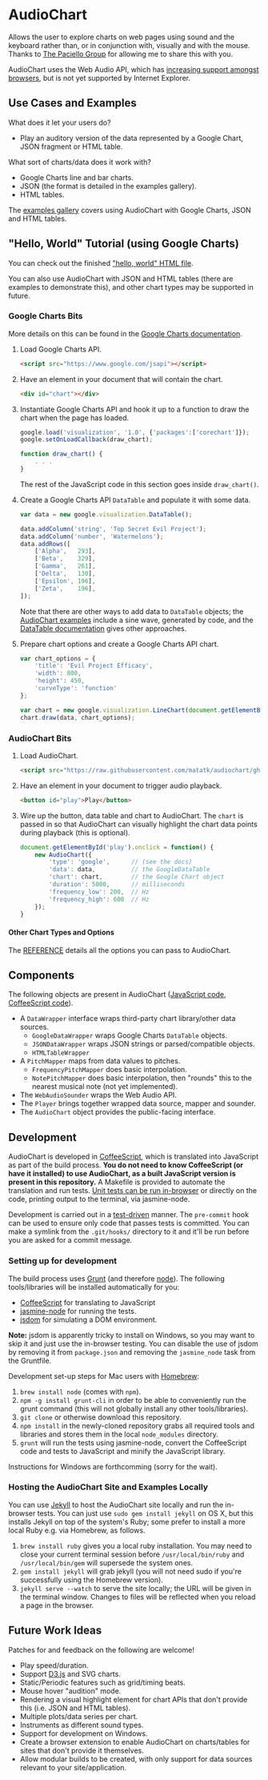 AudioChart
===========

Allows the user to explore charts on web pages using sound and the keyboard rather than, or in conjunction with, visually and with the mouse.  Thanks to [The Paciello Group](http://paciellogroup.com) for allowing me to share this with you.

AudioChart uses the Web Audio API, which has [increasing support amongst browsers](http://caniuse.com/audio-api), but is not yet supported by Internet Explorer.

Use Cases and Examples
-----------------------

What does it let your users do?

 * Play an auditory version of the data represented by a Google Chart, JSON fragment or HTML table.

What sort of charts/data does it work with?

 * Google Charts line and bar charts.
 * JSON (the format is detailed in the examples gallery).
 * HTML tables.

The [examples gallery](http://matatk.agrip.org.uk/audiochart/example-charts.html) covers using AudioChart with Google Charts, JSON and HTML tables.

"Hello, World" Tutorial (using Google Charts)
----------------------------------------------

You can check out the finished ["hello, world" HTML file](http://matatk.agrip.org.uk/audiochart/hello-world.html).

You can also use AudioChart with JSON and HTML tables (there are examples to demonstrate this), and other chart types may be supported in future.

### Google Charts Bits

More details on this can be found in the [Google Charts documentation](https://developers.google.com/chart/).

 1. Load Google Charts API.

	```html
	<script src="https://www.google.com/jsapi"></script>
	```

 2. Have an element in your document that will contain the chart.

	```html
	<div id="chart"></div>
	```

 3. Instantiate Google Charts API and hook it up to a function to draw the chart when the page has loaded.

	```javascript
	google.load('visualization', '1.0', {'packages':['corechart']});
	google.setOnLoadCallback(draw_chart);

	function draw_chart() {
		. . .
	}
	```

	The rest of the JavaScript code in this section goes inside `draw_chart()`.

 4. Create a Google Charts API `DataTable` and populate it with some data.

	```javascript
	var data = new google.visualization.DataTable();

	data.addColumn('string', 'Top Secret Evil Project');
	data.addColumn('number', 'Watermelons');
	data.addRows([
		['Alpha',   293],
		['Beta',    329],
		['Gamma',   261],
		['Delta',   130],
		['Epsilon', 196],
		['Zeta',    196],
	]);
	```

	Note that there are other ways to add data to `DataTable` objects; the [AudioChart examples](http://matatk.agrip.org.uk/audiochart/example-charts.html) include a sine wave, generated by code, and the [DataTable documentation](https://developers.google.com/chart/interactive/docs/reference#DataTable) gives other approaches.

 6. Prepare chart options and create a Google Charts API chart.

	```javascript
	var chart_options = {
		'title': 'Evil Project Efficacy',
		'width': 800,
		'height': 450,
		'curveType': 'function'
	};

	var chart = new google.visualization.LineChart(document.getElementById('chart'));
	chart.draw(data, chart_options);
	```

### AudioChart Bits

 1. Load AudioChart.

	```html
	<script src="https://raw.githubusercontent.com/matatk/audiochart/gh-pages/build/audiochart.min.js"></script>
	```

 2. Have an element in your document to trigger audio playback.

	```html
	<button id="play">Play</button>
	```

 3. Wire up the button, data table and chart to AudioChart.  The `chart` is passed in so that AudioChart can visually highlight the chart data points during playback (this is optional).

	```javascript
	document.getElementById('play').onclick = function() {
		new AudioChart({
			'type': 'google',      // (see the docs)
			'data': data,          // the GoogleDataTable
			'chart': chart,        // the Google Chart object
			'duration': 5000,      // milliseconds
			'frequency_low': 200,  // Hz
			'frequency_high': 600  // Hz
		});
	}
	```

#### Other Chart Types and Options

The [REFERENCE](REFERENCE.md) details all the options you can pass to AudioChart.

Components
-----------

The following objects are present in AudioChart ([JavaScript code](build/audiochart.js), [CoffeeScript code](audiochart.coffee)).

 * A `DataWrapper` interface wraps third-party chart library/other data sources.
    - `GoogleDataWrapper` wraps Google Charts `DataTable` objects.
	- `JSONDataWrapper` wraps JSON strings or parsed/compatible objects.
	- `HTMLTableWrapper`
 * A `PitchMapper` maps from data values to pitches.
    - `FrequencyPitchMapper` does basic interpolation.
    - `NotePitchMapper` does basic interpolation, then "rounds" this to the nearest musical note (not yet implemented).
 * The `WebAudioSounder` wraps the Web Audio API.
 * The `Player` brings together wrapped data source, mapper and sounder.
 * The `AudioChart` object provides the public-facing interface.

Development
------------

AudioChart is developed in [CoffeeScript](http://coffeescript.org), which is translated into JavaScript as part of the build process.  **You do not need to know CoffeeScript (or have it installed) to use AudioChart, as a built JavaScript version is present in this repository.**  A Makefile is provided to automate the translation and run tests.  [Unit tests can be run in-browser](http://matatk.agrip.org.uk/audiochart/test/) or directly on the code, printing output to the terminal, via jasmine-node.

Development is carried out in a [test-driven](http://en.wikipedia.org/wiki/Test-driven_development) manner.  The `pre-commit` hook can be used to ensure only code that passes tests is committed.  You can make a symlink from the `.git/hooks/` directory to it and it'll be run before you are asked for a commit message.

### Setting up for development

The build process uses [Grunt](http://gruntjs.com) (and therefore [node](https://github.com/joyent/node)).  The following tools/libraries will be installed automatically for you:

 * [CoffeeScript](https://github.com/jashkenas/coffee-script) for translating to JavaScript
 * [jasmine-node](https://github.com/mhevery/jasmine-node) for running the tests.
 * [jsdom](https://github.com/tmpvar/jsdom) for simulating a DOM environment.
 
**Note:** jsdom is apparently tricky to install on Windows, so you may want to skip it and just use the in-browser testing.  You can disable the use of jsdom by removing it from `package.json` and removing the `jasmine_node` task from the Gruntfile.

Development set-up steps for Mac users with [Homebrew](http://brew.sh):

 1. `brew install node` (comes with `npm`).
 2. `npm -g install grunt-cli` in order to be able to conveniently run the grunt command (this will not globally install any other tools/libraries).
 3. `git clone` or otherwise download this repository.
 4. `npm install` in the newly-cloned repository grabs all required tools and libraries and stores them in the local `node_modules` directory.
 5. `grunt` will run the tests using jasmine-node, convert the CoffeeScript code and tests to JavaScript and minify the JavaScript library.

Instructions for Windows are forthcomming (sorry for the wait).

### Hosting the AudioChart Site and Examples Locally

You can use [Jekyll](http://jekyllrb.com) to host the AudioChart site locally and run the in-browser tests.  You can just use `sudo gem install jekyll` on OS X, but this installs Jekyll on top of the system's Ruby; some prefer to install a more local Ruby e.g. via Homebrew, as follows.

 1. `brew install ruby` gives you a local ruby installation.  You may need to close your current terminal session before `/usr/local/bin/ruby` and `/usr/local/bin/gem` will supersede the system ones.
 2. `gem install jekyll` will grab jekyll (you will not need sudo if you're successfully using the Homebrew version).
 3. `jekyll serve --watch` to serve the site locally; the URL will be given in the terminal window.  Changes to files will be reflected when you reload a page in the browser.

Future Work Ideas
------------------

Patches for and feedback on the following are welcome!

 * Play speed/duration.
 * Support [D3.js](http://d3js.org) and SVG charts.
 * Static/Periodic features such as grid/timing beats.
 * Mouse hover "audition" mode.
 * Rendering a visual highlight element for chart APIs that don't provide this (i.e. JSON and HTML tables).
 * Multiple plots/data series per chart.
 * Instruments as different sound types.
 * Support for development on Windows.
 * Create a browser extension to enable AudioChart on charts/tables for sites that don't provide it themselves.
 * Allow modular builds to be created, with only support for data sources relevant to your site/application.